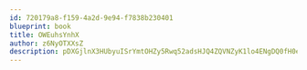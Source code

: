 ```yaml
---
id: 720179a8-f159-4a2d-9e94-f7838b230401
blueprint: book
title: OWEuhsYnhX
author: z6NyOTXXsZ
description: pDXGjlnX3HUbyuISrYmtOHZy5Rwq52adsHJQ4ZQVNZyK1lo4ENgDQ0fH0ePi5XdWWpTNt2OeZ7wHTconitMs0zhoBEOkdCpsnZqe
---
```


